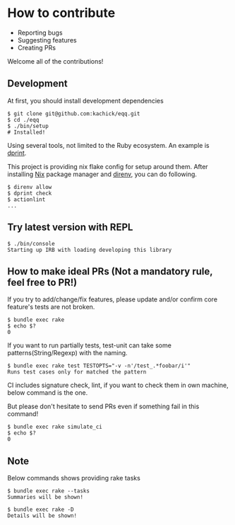 # How to contribute

- Reporting bugs
- Suggesting features
- Creating PRs

Welcome all of the contributions!

## Development

At first, you should install development dependencies

```console
$ git clone git@github.com:kachick/eqq.git
$ cd ./eqq
$ ./bin/setup
# Installed!
```

Using several tools, not limited to the Ruby ecosystem.
An example is [dprint](https://github.com/dprint/dprint).

This project is providing nix flake config for setup around them.
After installing [Nix](https://nixos.org/) package manager and [direnv](https://github.com/direnv/direnv), you can do following.

```console
$ direnv allow
$ dprint check
$ actionlint
...
```

## Try latest version with REPL

```console
$ ./bin/console
Starting up IRB with loading developing this library
```

## How to make ideal PRs (Not a mandatory rule, feel free to PR!)

If you try to add/change/fix features, please update and/or confirm core feature's tests are not broken.

```console
$ bundle exec rake
$ echo $?
0
```

If you want to run partially tests, test-unit can take some patterns(String/Regexp) with the naming.

```console
$ bundle exec rake test TESTOPTS="-v -n'/test_.*foobar/i'"
Runs test cases only for matched the pattern
```

CI includes signature check, lint, if you want to check them in own machine, below command is the one.

But please don't hesitate to send PRs even if something fail in this command!

```console
$ bundle exec rake simulate_ci
$ echo $?
0
```

## Note

Below commands shows providing rake tasks

```console
$ bundle exec rake --tasks
Summaries will be shown!

$ bundle exec rake -D
Details will be shown!
```
